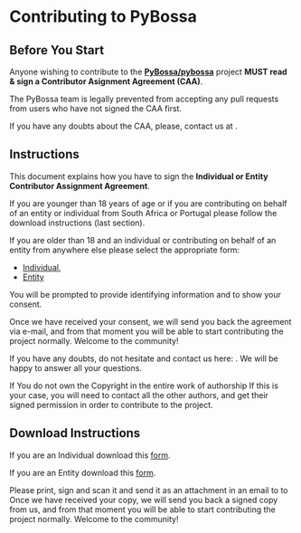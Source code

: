 # Contributing to PyBossa

## Before You Start

Anyone wishing to contribute to the **[PyBossa/pybossa](https://github.com/PyBossa/pybossa)** project 
**MUST read & sign a Contributor Asignment Agreement (CAA)**. 

The PyBossa team is legally prevented from accepting any pull requests from users who have not signed the CAA first.

If you have any doubts about the CAA, please, contact us at <info AT pybossa DOT com>.

## Instructions

This document explains how you have to sign the **Individual or Entity Contributor Assignment Agreement**. 

If you are younger than 18 years of age or if you are contributing on behalf of an entity or individual from South Africa or Portugal please follow the download instructions (last section). 

If you are older than 18 and an individual or contributing on behalf of an entity from anywhere else please select the appropriate form:

* [Individual](https://docs.google.com/forms/d/1Hm3d1CylEvvuZ9TiQKoy9U8qBUMbQ1t5IiWum4tecJU/viewform), 
* [Entity](https://docs.google.com/forms/d/1IBUu6HAr1hdQlgv9SJ6FluoypjK-_SLAxnuEt5q7nug/viewform)
 
You will be prompted to provide identifying information and to show your consent.

Once we have received your consent, we will send you back the agreement via e-mail, and from that moment you will be able to start contributing the project normally. Welcome to the community!

If you have any doubts, do not hesitate and contact us here: <info AT pybossa.com>. We will be happy to answer all your questions.

If You do not own the Copyright in the entire work of authorship
If this is your case, you will need to contact all the other authors, and get their signed permission in order to contribute to the project.

## Download Instructions

If you are an Individual download this [form](https://dl.dropboxusercontent.com/u/27667029/PyBossaIndividualContributorAssignmentAgreement.pdf).

If you are an Entity download this [form](https://dl.dropboxusercontent.com/u/27667029/PyBossaEntityContributorAssignmentAgreement.pdf).

Please print, sign and scan it and send it as an attachment in an email to  to <info AT pybossa.com> Once we have received your copy, we will send you back a signed copy from us, and from that moment you will be able to start contributing the project normally. Welcome to the community!
